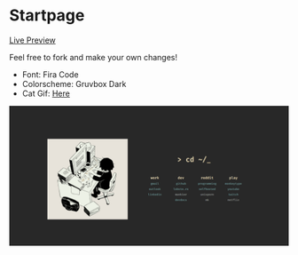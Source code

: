 # Startpage

[Live Preview](https://0x7c2f.github.io/startpage/)

Feel free to fork and make your own changes!

- Font: Fira Code
- Colorscheme: Gruvbox Dark
- Cat Gif: [Here](https://twitter.com/avogado6/status/1165595520967954432?s=19)

![startpage](startpage.gif)

